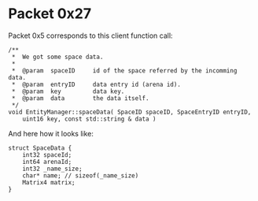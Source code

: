 # Packet 0x27

Packet 0x5 corresponds to this client function call:

```
/**
 *	We got some space data.
 *
 *	@param	spaceID		id of the space referred by the incomming data.
 *	@param	entryID		data entry id (arena id).
 *	@param	key			data key.
 *	@param	data		the data itself.
 */
void EntityManager::spaceData( SpaceID spaceID, SpaceEntryID entryID,
	uint16 key, const std::string & data )
```

And here how it looks like:

```
struct SpaceData {
    int32 spaceId;
    int64 arenaId;
    int32 _name_size;
    char* name; // sizeof(_name_size)
    Matrix4 matrix;
}
```
